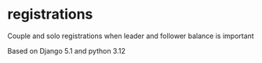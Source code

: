 # registrations
Couple and solo registrations when leader and follower balance is important

Based on Django 5.1 and python 3.12
